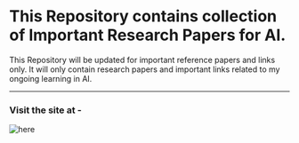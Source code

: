 # This Repository contains collection of Important Research Papers for AI.

This Repository will be updated for important reference papers and links only. It will only contain research papers and important links related to my ongoing learning in AI. 

---

### Visit the site at - 
![[here](docs/img/button.png)](https://c17hawke.github.io/Important-Research-Papers-AI/)